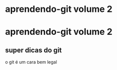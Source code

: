 # aprendendo-git volume 2
# aprendendo-git volume 2
## super dicas do git
o git é um cara bem legal
